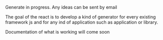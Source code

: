 Generate in progress. Any ideas can be sent by email

The goal of the react is to develop a kind of generator for every existing framework js and for any ind of application such as application or library.

Documentation of what is working will come soon
